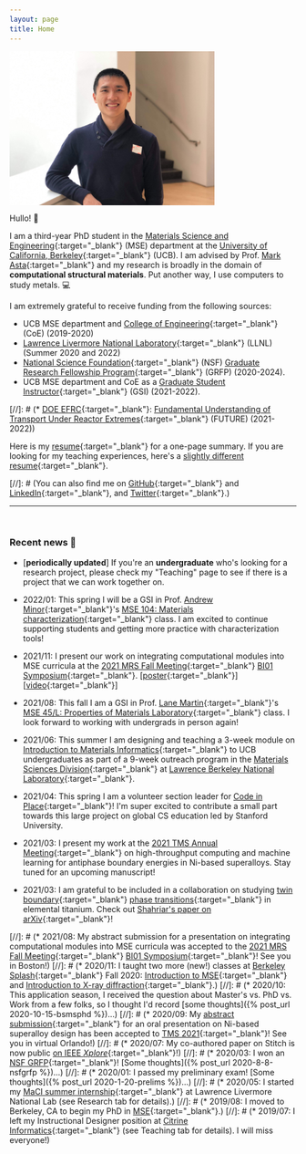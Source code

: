 ```yaml
---
layout: page
title: Home
---
```


<p><img src="assets/fig/propic_enze.JPG" alt="Enze Chen" align="middle" width="360px"></p>

Hullo! 👋  

I am a third-year PhD student in the [Materials Science and Engineering](https://www.mse.berkeley.edu/){:target="_blank"} (MSE) department at the [University of California, Berkeley](https://www.berkeley.edu/){:target="_blank"} (UCB).
I am advised by Prof. [Mark Asta](https://mse.berkeley.edu/people_new/asta/){:target="_blank"} and my research is broadly in the domain of **computational structural materials**.
Put another way, I use computers to study metals. 💻

I am extremely grateful to receive funding from the following sources:     
* UCB MSE department and [College of Engineering](https://engineering.berkeley.edu/){:target="_blank"} (CoE) (2019-2020)  
* [Lawrence Livermore National Laboratory](https://www.llnl.gov/){:target="_blank"} (LLNL) (Summer 2020 and 2022)  
* [National Science Foundation](https://www.nsf.gov/){:target="_blank"} (NSF) [Graduate Research Fellowship Program](https://www.nsfgrfp.org/){:target="_blank"} (GRFP) (2020-2024).  
* UCB MSE department and CoE as a [Graduate Student Instructor](https://gsi.berkeley.edu/){:target="_blank"} (GSI) (2021-2022).

[//]: # (* [DOE EFRC](https://science.osti.gov/bes/efrc){:target="_blank"}: [Fundamental Understanding of Transport Under Reactor Extremes](https://www.lanl.gov/projects/future/){:target="_blank"} (FUTURE) (2021-2022))

Here is my [resume](assets/files/resume_general.pdf){:target="_blank"} for a one-page summary.
If you are looking for my teaching experiences, here's a [slightly different resume](assets/files/resume_teaching.pdf){:target="_blank"}.

[//]: # (You can also find me on [GitHub](https://github.com/enze-chen){:target="_blank"} and [LinkedIn](https://www.linkedin.com/in/enzechen/){:target="_blank"}, and [Twitter](https://twitter.com/enze_chen1){:target="_blank"}.)

---------------------------------
<br>

### Recent news 📰

* [**periodically updated**] If you're an **undergraduate** who's looking for a research project, please check my "Teaching" page to see if there is a project that we can work together on.

* 2022/01: This spring I will be a GSI in Prof. [Andrew Minor](https://mse.berkeley.edu/people_new/minor/){:target="_blank"}'s [MSE 104: Materials characterization](https://classes.berkeley.edu/content/2022-spring-matsci-104-001-lec-001){:target="_blank"} class.
I am excited to continue supporting students and getting more practice with characterization tools!

* 2021/11: I present our work on integrating computational modules into MSE curricula at the [2021 MRS Fall Meeting](https://www.mrs.org/meetings-events/fall-meetings-exhibits/2021-mrs-fall-meeting){:target="_blank"} [BI01 Symposium](https://www.mrs.org/meetings-events/fall-meetings-exhibits/2021-mrs-fall-meeting/call-for-papers/detail/2021_mrs_fall_meeting/bi01/Symposium_BI01){:target="_blank"}. 
[[poster](assets/files/2021_mrs_fall.pdf){:target="_blank"}] 
[[video](https://youtu.be/nJc_vHdhGmI){:target="_blank"}]

* 2021/08: This fall I am a GSI in Prof. [Lane Martin](https://mse.berkeley.edu/people_new/martin/){:target="_blank"}'s [MSE 45/L: Properties of Materials Laboratory](https://classes.berkeley.edu/content/2021-fall-matsci-45-001-lec-001){:target="_blank"} class.
I look forward to working with undergrads in person again!

* 2021/06: This summer I am designing and teaching a 3-week module on [Introduction to Materials Informatics](https://enze-chen.github.io/mi-book){:target="_blank"} to UCB undergraduates as part of a 9-week outreach program in the [Materials Sciences Division](https://www2.lbl.gov/msd/){:target="_blank"} at [Lawrence Berkeley National Laboratory](https://www.lbl.gov/){:target="_blank"}.

* 2021/04: This spring I am a volunteer section leader for [Code in Place](https://codeinplace.stanford.edu/){:target="_blank"}!
I'm super excited to contribute a small part towards this large project on global CS education led by Stanford University.

* 2021/03: I present my work at the [2021 TMS Annual Meeting](https://www.tms.org/TMS2021){:target="_blank"} on high-throughput computing and machine learning for antiphase boundary energies in Ni-based superalloys.
Stay tuned for an upcoming manuscript!

* 2021/03: I am grateful to be included in a collaboration on studying [twin boundary](https://en.wikipedia.org/wiki/Crystal_twinning){:target="_blank"} [phase transitions](https://en.wikipedia.org/wiki/Grain_boundary#Complexion){:target="_blank"} in elemental titanium.
Check out [Shahriar's paper on arXiv](https://arxiv.org/abs/2103.06194){:target="_blank"}!

[//]: # (* 2021/08: My abstract submission for a presentation on integrating computational modules into MSE curricula was accepted to the [2021 MRS Fall Meeting](https://www.mrs.org/meetings-events/fall-meetings-exhibits/2021-mrs-fall-meeting){:target="_blank"} [BI01 Symposium](https://www.mrs.org/meetings-events/fall-meetings-exhibits/2021-mrs-fall-meeting/call-for-papers/detail/2021_mrs_fall_meeting/bi01/Symposium_BI01){:target="_blank"}! See you in Boston!)
[//]: # (* 2020/11: I taught two more (new!) classes at [Berkeley Splash](https://berkeley.learningu.org/){:target="_blank"} Fall 2020: [Introduction to MSE](https://docs.google.com/presentation/d/1NzTysDtV3JWwBWf-xqtwXTBqmhmnCOUklRbF86JUtvk/edit#slide=id.p){:target="_blank"} and [Introduction to X-ray diffraction](https://docs.google.com/presentation/d/1nVlUTEGsWjVEtf8EXkPp2A-7ANAMRO-oxxAk63RovVA/edit#slide=id.p){:target="_blank"}.)
[//]: # (* 2020/10: This application season, I received the question about Master's vs. PhD vs. Work from a few folks, so I thought I'd record [some thoughts]({% post_url 2020-10-15-bsmsphd %})...)
[//]: # (* 2020/09: My [abstract submission](http://www.programmaster.org/PM/PM.nsf/ApprovedAbstracts/B3B8C068CB9E55E6852585A6005C372B?OpenDocument){:target="_blank"} for an oral presentation on Ni-based superalloy design has been accepted to [TMS 2021](https://www.tms.org/TMS2021){:target="_blank"}! See you in virtual Orlando!)
[//]: # (* 2020/07: My co-authored paper on Stitch is now public [on IEEE *Xplore*](https://ieeexplore.ieee.org/abstract/document/9139788){:target="_blank"}!)
[//]: # (* 2020/03: I won an [NSF GRFP](https://www.nsfgrfp.org/){:target="_blank"}! [Some thoughts]({% post_url 2020-8-8-nsfgrfp %})...)
[//]: # (* 2020/01: I passed my preliminary exam! [Some thoughts]({% post_url 2020-1-20-prelims %})...)
[//]: # (* 2020/05: I started my [MaCI summer internship](https://pls.llnl.gov/careers/internship-programs/maci){:target="_blank"} at Lawrence Livermore National Lab (see Research tab for details).)
[//]: # (* 2019/08: I moved to Berkeley, CA to begin my PhD in [MSE](https://www.mse.berkeley.edu/){:target="_blank"}.)
[//]: # (* 2019/07: I left my Instructional Designer position at [Citrine Informatics](https://citrine.io/){:target="_blank"} (see Teaching tab for details). I will miss everyone!)
